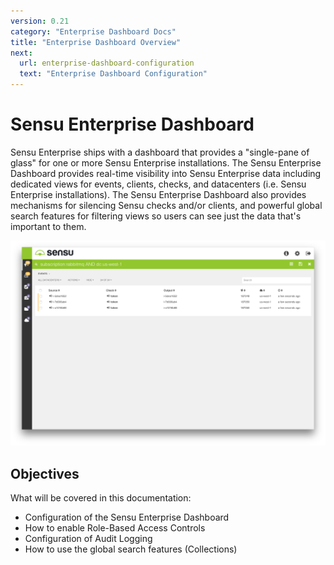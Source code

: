 ```yaml
---
version: 0.21
category: "Enterprise Dashboard Docs"
title: "Enterprise Dashboard Overview"
next:
  url: enterprise-dashboard-configuration
  text: "Enterprise Dashboard Configuration"
---
```


# Sensu Enterprise Dashboard

Sensu Enterprise ships with a dashboard that provides a "single-pane of glass" for one or more Sensu Enterprise installations. The Sensu Enterprise Dashboard provides real-time visibility into Sensu Enterprise data including dedicated views for events, clients, checks, and datacenters (i.e. Sensu Enterprise installations). The Sensu Enterprise Dashboard also provides mechanisms for silencing Sensu checks and/or clients, and powerful global search features for filtering views so users can see just the data that's important to them.

![screenshot](img/enterprise-dashboard-overview-screenshot.png)

## Objectives

What will be covered in this documentation:

- Configuration of the Sensu Enterprise Dashboard
- How to enable Role-Based Access Controls
- Configuration of Audit Logging
- How to use the global search features (Collections)
